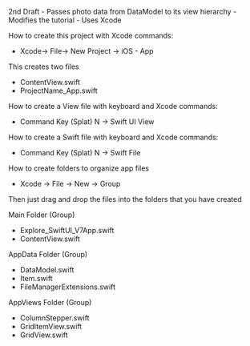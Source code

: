 2nd Draft - Passes photo data from DataModel to its view hierarchy - Modifies the tutorial - Uses Xcode

How to create this project with Xcode commands:

* Xcode-> File-> New Project -> iOS - App

This creates two files

* ContentView.swift
* ProjectName_App.swift

How to create a View file with keyboard and Xcode commands:

* Command Key (Splat) N -> Swift UI View

How to create a Swift file with keyboard and Xcode commands:

* Command Key (Splat) N -> Swift File

How to create folders to organize app files

* Xcode -> File -> New -> Group

Then just drag and drop the files into the folders that you have created

Main Folder (Group)

* Explore_SwiftUI_V7App.swift
* ContentView.swift

AppData Folder (Group)

* DataModel.swift
* Item.swift
* FileManagerExtensions.swift

AppViews Folder (Group)

* ColumnStepper.swift
* GridItemView.swift
* GridView.swift
